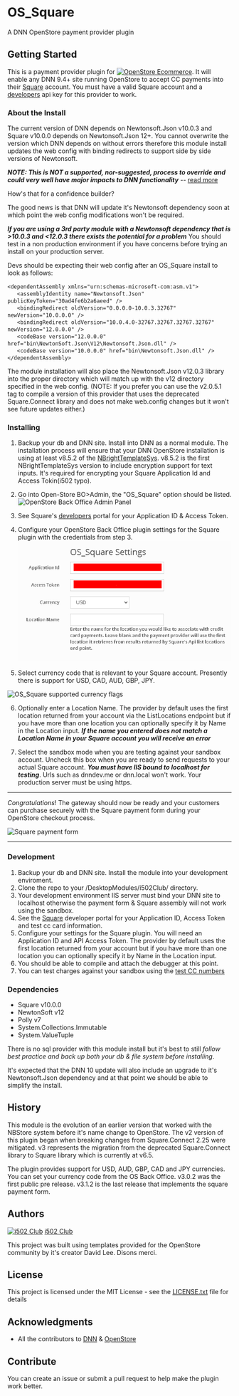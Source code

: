 # OS_Square
A DNN OpenStore payment provider plugin

## Getting Started
This is a payment provider plugin for [![OpenStore Ecommerce](assets/images/os_logo_150X29.png)](https://www.openstore-ecommerce.com/en-gb/OpenStore). It will enable any 
DNN 9.4+ site running OpenStore to accept CC payments into their [Square](https://squareup.com/) account.  You must 
have a valid Square account and a [developers](https://developer.squareup.com/) 
api key for this provider to work.

### About the Install
The current version of DNN depends on Newtonsoft.Json v10.0.3 and Square v10.0.0 depends on 
Newtonsoft.Json 12+.  You cannot overwrite the version which DNN depends on without errors 
therefore this module install updates the web config with binding redirects to support 
side by side versions of Newtonsoft.

***NOTE: This is NOT a supported, nor-suggested, process to override and could very well 
have major impacts to DNN functionality*** -- [read more](https://github.com/dnnsoftware/Dnn.Platform/discussions/4295)

How's that for a confidence builder?

The good news is that DNN will update it's Newtonsoft dependency soon at which point the 
web config modifications won't be required. 

***If you are using a 3rd party module with a Newtonsoft dependency that is >10.0.3 and <12.0.3 
there exists the potential for a problem***  You should test in a non production environment 
if you have concerns before trying an install on your production server.


Devs should be expecting their web config after an OS_Square install to look as follows:

```
<dependentAssembly xmlns="urn:schemas-microsoft-com:asm.v1">
   <assemblyIdentity name="Newtonsoft.Json" publicKeyToken="30ad4fe6b2a6aeed" />
   <bindingRedirect oldVersion="0.0.0.0-10.0.3.32767" newVersion="10.0.0.0" />
   <bindingRedirect oldVersion="10.0.4.0-32767.32767.32767.32767" newVersion="12.0.0.0" />
   <codeBase version="12.0.0.0" href="bin\NewtonSoft.Json\V12\Newtonsoft.Json.dll" />
   <codeBase version="10.0.0.0" href="bin\Newtonsoft.Json.dll" />
</dependentAssembly>
```

The module installation will also place the Newtonsoft.Json v12.0.3 library into the proper 
directory which will match up with the v12 directory specified in the web config. (NOTE: If you 
prefer you can use the v2.0.5.1 tag to compile a version of this provider that uses the 
deprecated Square.Connect library and does not make web.config changes but it won't see 
future updates either.)



### Installing
1. Backup your db and DNN site.  Install into DNN as a normal module.  The installation process will ensure that your 
DNN OpenStore installation is using at least v8.5.2 of the [NBrightTemplateSys](https://github.com/nbrightproject/NBrightTS). 
v8.5.2 is the first NBrightTemplateSys version to include encryption support for text 
inputs.  It's required for encrypting your Square Application Id and Access Tokin(i502 typo).  



2. Go into Open-Store BO>Admin, the "OS_Square" option should be listed.
![OpenStore Back Office Admin Panel](assets/images/plugin_installed.png)



3. See Square's [developers](https://developer.squareup.com/) portal for your Application ID & Access Token.



4. Configure your OpenStore Back Office plugin settings for the Square plugin with the credentials from step 3. 
![OS_Square Plugin Settings](assets/images/settings.png)



5. Select currency code that is relevant to your Square account.  Presently there is 
support for USD, CAD, AUD, GBP, JPY.

 ![OS_Square supported currency flags](assets/images/flags_292X40.png#flags)


6. Optionally enter a Location Name.  The provider by default uses the first location 
returned from your account via the ListLocations endpoint but if you have more than one 
location you can optionally specify it by Name in the Location input.  ***If the name 
you entered does not match a Location Name in your Square account you will receive an 
error***


7. Select the sandbox mode when you are testing against your sandbox account.  Uncheck this 
box when you are ready to send requests to your actual Square account.  ***You must have 
IIS bound to localhost for testing***.  Urls such as dnndev.me or dnn.local won't work.  Your 
production server must be using https.

---

*Congratulations*! The gateway should now be ready and your customers can purchase securely with the Square 
payment form during your OpenStore checkout process.

![Square payment form](assets/images/cc_form.png)

---

### Development
 1. Backup your db and DNN site.  Install the module into your development enviroment.
 2. Clone the repo to your /DesktopModules/i502Club/ directory.
 2. Your development environment IIS server must bind your DNN site to localhost 
	otherwise the payment form & Square assembly will not work using the sandbox.  
 3. See the [Square](https://developer.squareup.com/) developer portal for your Application ID, Access Token and test cc card information.
 4. Configure your settings for the Square plugin.  You will need an Application ID and API Access Token.
	The provider by default uses the first location returned from your account but if you have more 
	than one location you can optionally specify it by Name in the Location input.
 5. You should be able to compile and attach the debugger at this point.
 6. You can test charges against your sandbox using the [test CC numbers](https://developer.squareup.com/docs/testing/test-values) 



### Dependencies

 * Square v10.0.0
 * NewtonSoft v12 
 * Polly v7
 * System.Collections.Immutable
 * System.ValueTuple
 
 There is no sql provider with this module install but it's best to still *follow best practice and back up both 
 your db & file system before installing*.  

 
It's expected that the DNN 10 update will also include an upgrade to it's Newtonsoft.Json dependency 
and at that point we should be able to simplify the install.



## History
This module is the evolution of an earlier version that worked with the NBStore system 
before it's name change to OpenStore. The v2 version of this plugin began when 
breaking changes from Square.Connect 2.25 were mitigated. v3 represents the migration 
from the deprecated Square.Connect library to Square library which is currently at v6.5. 

The plugin provides support for USD, AUD, GBP, CAD and JPY currencies.  You can set 
your currency code from the OS Back Office.  v3.0.2 was the first public pre release. 
v3.1.2 is the last release that implements the square payment form.



## Authors
[![i502 Club](assets/images/icon_extension.png)](https://www.i502.club) [i502 Club](https://www.i502.club)

This project was built using templates provided for the OpenStore community by it's creator David Lee. Disons merci.

## License
This project is licensed under the MIT License - see the [LICENSE.txt](LICENSE.txt) file for details

## Acknowledgments
* All the contributors to [DNN](https://github.com/dnnsoftware/Dnn.Platform) & [OpenStore]( https://github.com/openstore-ecommerce/OpenStore) 

## Contribute
You can create an issue or submit a pull request to help make the plugin work better.
